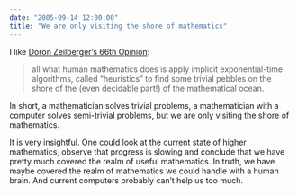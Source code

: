 ```yaml
---
date: "2005-09-14 12:00:00"
title: "We are only visiting the shore of mathematics"
---
```




I like [Doron Zeilberger&rsquo;s 66th Opinion](http://www.math.rutgers.edu/~zeilberg/Opinion66.html):

> all what human mathematics does is apply implicit exponential-time algorithms, called &ldquo;heuristics&rdquo; to find some trivial pebbles on the shore of the (even decidable part!) of the mathematical ocean.


In short, a mathematician solves trivial problems, a mathematician with a computer solves semi-trivial problems, but we are only visiting the shore of mathematics.

It is very insightful. One could look at the current state of higher mathematics, observe that progress is slowing and conclude that we have pretty much covered the realm of useful mathematics. In truth, we have maybe covered the realm of mathematics we could handle with a human brain. And current computers probably can&rsquo;t help us too much.

